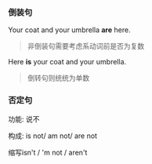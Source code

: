 ### 倒装句

Your coat and your umbrella **are** here.

> 非倒装句需要考虑系动词前是否为复数

Here **is** your coat and your umbrella.

> 倒转句则统统为单数



### 否定句

功能: 说不

构成: is not/ am not/ are not

缩写isn't / 'm not / aren't